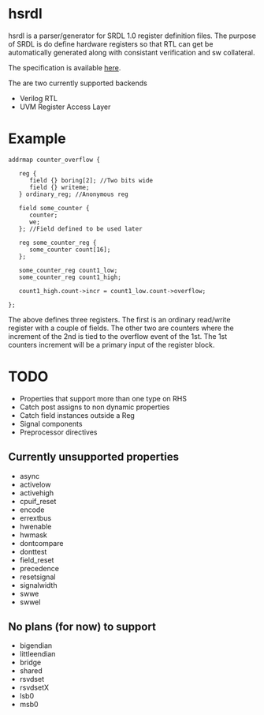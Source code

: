 # hsrdl

hsrdl is a parser/generator for SRDL 1.0 register definition files.  The
purpose of SRDL is do define hardware registers so that RTL can get be
automatically generated along with consistant verification and sw collateral.

The specification is available [here](http://www.accellera.org/images/downloads/standards/systemrdl/SystemRDL_2.0_Jan2018.pdf).

The are two currently supported backends
* Verilog RTL
* UVM Register Access Layer

# Example #
```
addrmap counter_overflow {

   reg {
      field {} boring[2]; //Two bits wide
      field {} writeme;
   } ordinary_reg; //Anonymous reg

   field some_counter {
      counter;
      we;
   }; //Field defined to be used later

   reg some_counter_reg {
      some_counter count[16];
   };

   some_counter_reg count1_low;
   some_counter_reg count1_high;

   count1_high.count->incr = count1_low.count->overflow;

};
```

The above defines three registers.  The first is an ordinary read/write register with a couple of fields.  The other two are counters where the increment of the 2nd is tied to the overflow event of the 1st.  The 1st counters increment will be a primary input of the register block.

# TODO #
* Properties that support more than one type on RHS
* Catch post assigns to non dynamic properties
* Catch field instances outside a Reg
* Signal components
* Preprocessor directives

## Currently unsupported properties ##
*    async
*    activelow
*    activehigh
*    cpuif_reset
*    encode
*    errextbus
*    hwenable
*    hwmask
*    dontcompare
*    donttest
*    field_reset
*    precedence
*    resetsignal
*    signalwidth
*    swwe
*    swwel

## No plans (for now) to support ## 
*   bigendian
*   littleendian
*   bridge
*   shared
*   rsvdset
*   rsvdsetX
*   lsb0
*   msb0


